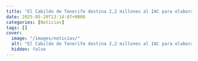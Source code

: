 ```yaml
---
title: "El Cabildo de Tenerife destina 2,2 millones al IAC para elaborar la cámara de tercera generación DRAGO-3"
date: 2025-05-20T13:14:07+0000
categories: [Noticias]
tags: []
cover:
  image: "/images/noticias/"
  alt: "El Cabildo de Tenerife destina 2,2 millones al IAC para elaborar la cámara de tercera generación DRAGO-3"
  hidden: false
---
```



